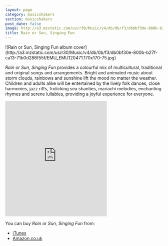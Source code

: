 ```yaml
---
layout: page
category: musicshakers
section: musicshakers
post_date: false
image: http://a3.mzstatic.com/us/r30/Music/v4/db/0b/f3/db0bf30e-800b-b27f-ca13-71b0d286f55f/EMU_EMU120471.170x170-75.jpg
title: Rain or Sun, Singing Fun
---
```

<aside class="inset right">
![Rain or Sun, Singing Fun album cover](http://a3.mzstatic.com/us/r30/Music/v4/db/0b/f3/db0bf30e-800b-b27f-ca13-71b0d286f55f/EMU_EMU120471.170x170-75.jpg)
</aside>

*Rain or Sun, Singing Fun* provides a colourful mix of multicultural, traditional and original songs and arrangements. Bright and animated music about storm clouds, rainbows and sunshine lift the mood no matter the weather. Children and adults alike will be entertained by the lively folk dances, close harmonies, jazz riffs, frolicking sea shanties, mariachi melodies, enchanting rhymes and serene lullabies, providing a joyful experience for everyone.

<iframe src="https://widgets.itunes.apple.com/widget.html?c=gb&brc=FFFFFF&blc=FFFFFF&trc=FFFFFF&tlc=FFFFFF&d=&t=&m=music&e=album&w=325&h=370&ids=541920985&wt=discovery&partnerId=&affiliate_id=&at=&ct=" frameborder=0 style="overflow-x:hidden;overflow-y:hidden;width:325px;height: 370px;border:0px"></iframe>

You can buy *Rain or Sun, Singing Fun* from:

- [iTunes](https://itunes.apple.com/gb/album/rain-or-sun-singing-fun/id541920985)
- [Amazon.co.uk](http://www.amazon.co.uk/Rain-or-Sun-Singing-Fun/dp/B008KUP3UE)